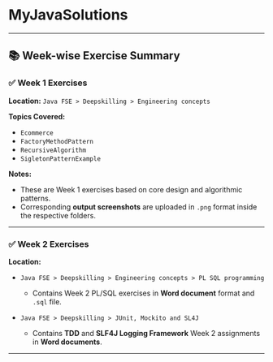 ﻿# MyJavaSolutions
---

## 📚 Week-wise Exercise Summary

### ✅ Week 1 Exercises

**Location:**
`Java FSE > Deepskilling > Engineering concepts`

**Topics Covered:**

* `Ecommerce`
* `FactoryMethodPattern`
* `RecursiveAlgorithm`
* `SigletonPatternExample`

**Notes:**

* These are Week 1 exercises based on core design and algorithmic patterns.
* Corresponding **output screenshots** are uploaded in `.png` format inside the respective folders.

---

### ✅ Week 2 Exercises

**Location:**

* `Java FSE > Deepskilling > Engineering concepts > PL SQL programming`

  * Contains Week 2 PL/SQL exercises in **Word document** format and `.sql` file.
* `Java FSE > Deepskilling > JUnit, Mockito and SL4J`

  * Contains **TDD** and **SLF4J Logging Framework** Week 2 assignments in **Word documents**.

---

